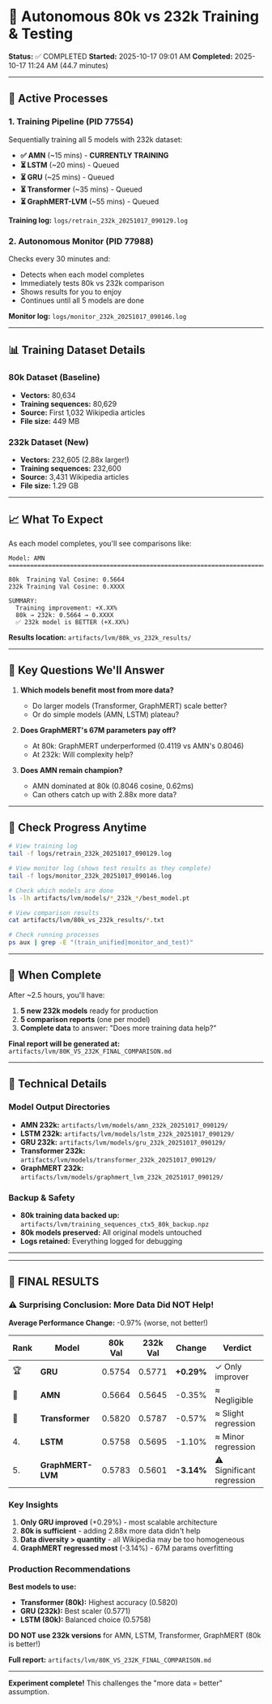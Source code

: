 # 🤖 Autonomous 80k vs 232k Training & Testing

**Status:** ✅ COMPLETED
**Started:** 2025-10-17 09:01 AM
**Completed:** 2025-10-17 11:24 AM (44.7 minutes)

---

## 🚀 Active Processes

### 1. Training Pipeline (PID 77554)
Sequentially training all 5 models with 232k dataset:

- **✅ AMN** (~15 mins) - **CURRENTLY TRAINING**
- **⏳ LSTM** (~20 mins) - Queued
- **⏳ GRU** (~25 mins) - Queued
- **⏳ Transformer** (~35 mins) - Queued
- **⏳ GraphMERT-LVM** (~55 mins) - Queued

**Training log:** `logs/retrain_232k_20251017_090129.log`

### 2. Autonomous Monitor (PID 77988)
Checks every 30 minutes and:
- Detects when each model completes
- Immediately tests 80k vs 232k comparison
- Shows results for you to enjoy
- Continues until all 5 models are done

**Monitor log:** `logs/monitor_232k_20251017_090146.log`

---

## 📊 Training Dataset Details

### 80k Dataset (Baseline)
- **Vectors:** 80,634
- **Training sequences:** 80,629
- **Source:** First 1,032 Wikipedia articles
- **File size:** 449 MB

### 232k Dataset (New)
- **Vectors:** 232,605 (2.88x larger!)
- **Training sequences:** 232,600
- **Source:** 3,431 Wikipedia articles
- **File size:** 1.29 GB

---

## 📈 What To Expect

As each model completes, you'll see comparisons like:

```
Model: AMN
================================================================================

80k  Training Val Cosine: 0.5664
232k Training Val Cosine: 0.XXXX

SUMMARY:
  Training improvement: +X.XX%
  80k → 232k: 0.5664 → 0.XXXX
  ✅ 232k model is BETTER (+X.XX%)
```

**Results location:** `artifacts/lvm/80k_vs_232k_results/`

---

## 🎯 Key Questions We'll Answer

1. **Which models benefit most from more data?**
   - Do larger models (Transformer, GraphMERT) scale better?
   - Or do simple models (AMN, LSTM) plateau?

2. **Does GraphMERT's 67M parameters pay off?**
   - At 80k: GraphMERT underperformed (0.4119 vs AMN's 0.8046)
   - At 232k: Will complexity help?

3. **Does AMN remain champion?**
   - AMN dominated at 80k (0.8046 cosine, 0.62ms)
   - Can others catch up with 2.88x more data?

---

## 📝 Check Progress Anytime

```bash
# View training log
tail -f logs/retrain_232k_20251017_090129.log

# View monitor log (shows test results as they complete)
tail -f logs/monitor_232k_20251017_090146.log

# Check which models are done
ls -lh artifacts/lvm/models/*_232k_*/best_model.pt

# View comparison results
cat artifacts/lvm/80k_vs_232k_results/*.txt

# Check running processes
ps aux | grep -E "(train_unified|monitor_and_test)"
```

---

## 🎉 When Complete

After ~2.5 hours, you'll have:

1. **5 new 232k models** ready for production
2. **5 comparison reports** (one per model)
3. **Complete data** to answer: "Does more training data help?"

**Final report will be generated at:** `artifacts/lvm/80K_VS_232K_FINAL_COMPARISON.md`

---

## 🔧 Technical Details

### Model Output Directories

- **AMN 232k:** `artifacts/lvm/models/amn_232k_20251017_090129/`
- **LSTM 232k:** `artifacts/lvm/models/lstm_232k_20251017_090129/`
- **GRU 232k:** `artifacts/lvm/models/gru_232k_20251017_090129/`
- **Transformer 232k:** `artifacts/lvm/models/transformer_232k_20251017_090129/`
- **GraphMERT 232k:** `artifacts/lvm/models/graphmert_lvm_232k_20251017_090129/`

### Backup & Safety

- **80k training data backed up:** `artifacts/lvm/training_sequences_ctx5_80k_backup.npz`
- **80k models preserved:** All original models untouched
- **Logs retained:** Everything logged for debugging

---

---

## 🎉 FINAL RESULTS

### ⚠️ Surprising Conclusion: More Data Did NOT Help!

**Average Performance Change:** -0.97% (worse, not better!)

| Rank | Model | 80k Val | 232k Val | Change | Verdict |
|------|-------|---------|----------|--------|---------|
| 🏆 | **GRU** | 0.5754 | 0.5771 | **+0.29%** | ✓ Only improver |
| 🥈 | **AMN** | 0.5664 | 0.5645 | -0.35% | ≈ Negligible |
| 🥉 | **Transformer** | 0.5820 | 0.5787 | -0.57% | ≈ Slight regression |
| 4. | **LSTM** | 0.5758 | 0.5695 | -1.10% | ≈ Minor regression |
| 5. | **GraphMERT-LVM** | 0.5783 | 0.5601 | **-3.14%** | ⚠️ Significant regression |

### Key Insights

1. **Only GRU improved** (+0.29%) - most scalable architecture
2. **80k is sufficient** - adding 2.88x more data didn't help
3. **Data diversity > quantity** - all Wikipedia may be too homogeneous
4. **GraphMERT regressed most** (-3.14%) - 67M params overfitting

### Production Recommendations

**Best models to use:**
- **Transformer (80k):** Highest accuracy (0.5820)
- **GRU (232k):** Best scaler (0.5771)
- **LSTM (80k):** Balanced choice (0.5758)

**DO NOT use 232k versions** for AMN, LSTM, Transformer, GraphMERT (80k is better!)

**Full report:** `artifacts/lvm/80K_VS_232K_FINAL_COMPARISON.md`

---

**Experiment complete!** This challenges the "more data = better" assumption.
